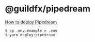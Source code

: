 # @guildfx/pipedream

[How to deploy Pipedream](https://share.vidyard.com/watch/173UWaLR7pNmHdRhPVUx9h)

```
$ cp .env.example > .env
$ yarn deploy:pipedream
```